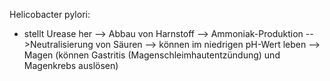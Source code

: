 Helicobacter pylori:

- stellt Urease her --> Abbau von Harnstoff
--> Ammoniak-Produktion -->Neutralisierung von Säuren --> können im niedrigen pH-Wert leben --> Magen (können Gastritis (Magenschleimhautentzündung) und Magenkrebs auslösen) 